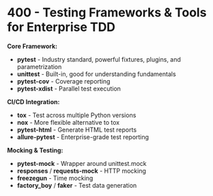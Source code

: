 # 400 - Testing Frameworks & Tools for Enterprise TDD

**Core Framework:**

- **pytest** - Industry standard, powerful fixtures, plugins, and parametrization
- **unittest** - Built-in, good for understanding fundamentals
- **pytest-cov** - Coverage reporting
- **pytest-xdist** - Parallel test execution

**CI/CD Integration:**

- **tox** - Test across multiple Python versions
- **nox** - More flexible alternative to tox
- **pytest-html** - Generate HTML test reports
- **allure-pytest** - Enterprise-grade test reporting

**Mocking & Testing:**

- **pytest-mock** - Wrapper around unittest.mock
- **responses** / **requests-mock** - HTTP mocking
- **freezegun** - Time mocking
- **factory_boy** / **faker** - Test data generation
